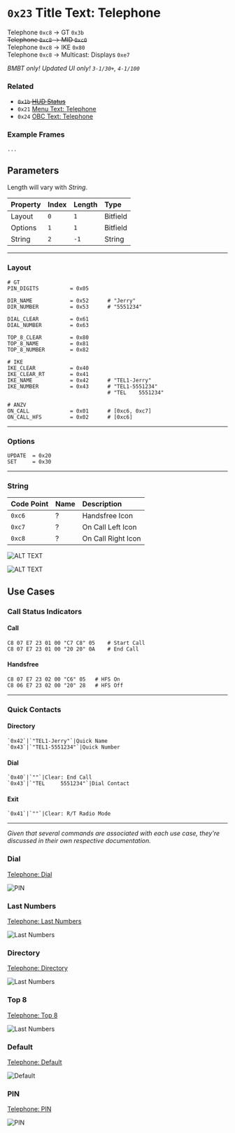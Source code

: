 # `0x23` Title Text: Telephone

Telephone `0xc8` → GT `0x3b`  
~~Telephone `0xc8` → MID `0xc0`~~  
Telephone `0xc8` → IKE `0x80`  
Telephone `0xc8` → Multicast: Displays `0xe7`

*BMBT only! Updated UI only! `3-1/30+`, `4-1/100`*

### Related

- ~~`0x1b` [HUD Status](#)~~
- `0x21` [Menu Text: Telephone](21.md)
- `0x24` [OBC Text: Telephone](24.md)

### Example Frames

    ...

## Parameters

Length will vary with *String*.

Property|Index|Length|Type
:-------|:----|:-----|:---
Layout|`0`|`1`|Bitfield
Options|`1`|`1`|Bitfield
String|`2`|`-1`|String

---

### Layout
    
    # GT
    PIN_DIGITS          = 0x05
    
    DIR_NAME            = 0x52      # "Jerry"
    DIR_NUMBER          = 0x53      # "5551234"
    
    DIAL_CLEAR          = 0x61
    DIAL_NUMBER         = 0x63
    
    TOP_8_CLEAR         = 0x80
    TOP_8_NAME          = 0x81
    TOP_8_NUMBER        = 0x82
    
    # IKE
    IKE_CLEAR           = 0x40
    IKE_CLEAR_RT        = 0x41
    IKE_NAME            = 0x42      # "TEL1-Jerry"
    IKE_NUMBER          = 0x43      # "TEL1-5551234"
                                    # "TEL    5551234"

    # ANZV
    ON_CALL             = 0x01      # [0xc6, 0xc7]
    ON_CALL_HFS         = 0x02      # [0xc6]

---

### Options
    
    UPDATE  = 0x20
    SET     = 0x30

---

### String

Code Point|Name|Description
:--|:--|:--
`0xc6`|?|Handsfree Icon
`0xc7`|?|On Call Left Icon
`0xc8`|?|On Call Right Icon

![ALT TEXT](2c/handsfree/handsfree_char.JPG)

![ALT TEXT](2c/active/active_chars.JPG)

## Use Cases

### Call Status Indicators

#### Call

    C8 07 E7 23 01 00 "C7 C8" 05    # Start Call
    C8 07 E7 23 01 00 "20 20" 0A    # End Call

#### Handsfree

    C8 07 E7 23 02 00 "C6" 05   # HFS On
    C8 06 E7 23 02 00 "20" 28   # HFS Off

---

### Quick Contacts

#### Directory

    `0x42`|`"TEL1-Jerry"`|Quick Name
    `0x43`|`"TEL1-5551234"`|Quick Number

#### Dial
    
    `0x40`|`""`|Clear: End Call
    `0x43`|`"TEL     5551234"`|Dial Contact

#### Exit

    `0x41`|`""`|Clear: R/T Radio Mode

---

*Given that several commands are associated with each use case, they're discussed in their own respective documentation.*

### Dial

[Telephone: Dial](dial.md)

![PIN](23/42_0.JPG)

### Last Numbers

[Telephone: Last Numbers](last_numbers.md)

![Last Numbers](23/42_1.JPG)

### Directory

[Telephone: Directory](directory.md)

![Last Numbers](23/43.JPG)

### Top 8

[Telephone: Top 8](top_8.md)

![Last Numbers](23/80.JPG)

### Default

[Telephone: Default](default.md)

![Default](23/00.JPG)

### PIN

[Telephone: PIN](pin.md)

![PIN](23/05.JPG)